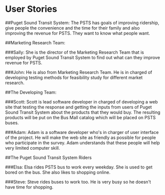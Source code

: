 # User Stories

##Puget Sound Transit System:
The PSTS has goals of improving ridership, give people the convenience and the time for their family and also improving the revenue for PSTS. They want to know what people want.

##Marketing Research Team:

###Sally:
She is the director of the Marketing Research Team that is employed by Puget Sound Transit System to find out what can they improve revenue for PSTS.

###John:
He is also from Marketing Research Team. He is in charged of developing testing methods for feasibility study for different market research.

##The Developing Team:

###Scott:
Scott is lead software developer in charged of developing a web site that testing the response and getting the inputs from users of Puget Sound Transit System about the products that they would buy. The resulting products will be put on the Bus Mall catalog which will be placed on PSTS buses.

###Adam:
Adam is a software developer who's in charger of user interface of the project. He will make the web site as friendly as possible for people who participate in the survey. Adam understands that these people will help very limited computer skill.

##The Puget Sound Transit System Riders

###Elsa:
Elsa rides PSTS bus to work every weekday. She is used to get bored on the bus. She also likes to shopping online.

###Steve:
Steve rides buses to work too. He is very busy so he doesn't have time for shopping.
